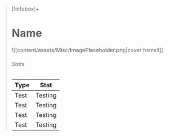 ---
---
> [!infobox]+
> # Name
> ![[content/assets/Misc/ImagePlaceholder.png|cover hsmall]]
> ###### Stats
> Type |  Stat |
> ---|---|
> Test | Testing |
> Test | Testing |
> Test | Testing |
> Test | Testing |